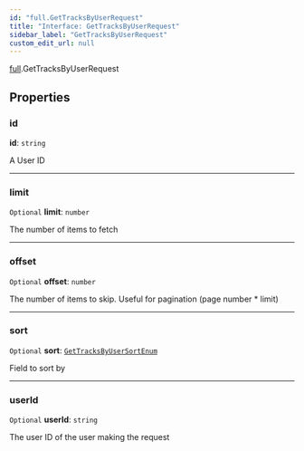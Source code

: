 ```yaml
---
id: "full.GetTracksByUserRequest"
title: "Interface: GetTracksByUserRequest"
sidebar_label: "GetTracksByUserRequest"
custom_edit_url: null
---
```


[full](../namespaces/full.md).GetTracksByUserRequest

## Properties

### id

 **id**: `string`

A User ID

___

### limit

 `Optional` **limit**: `number`

The number of items to fetch

___

### offset

 `Optional` **offset**: `number`

The number of items to skip. Useful for pagination (page number * limit)

___

### sort

 `Optional` **sort**: [`GetTracksByUserSortEnum`](../enums/full.GetTracksByUserSortEnum.md)

Field to sort by

___

### userId

 `Optional` **userId**: `string`

The user ID of the user making the request
